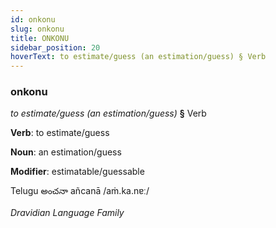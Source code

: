 ```yaml
---
id: onkonu
slug: onkonu
title: ONKONU
sidebar_position: 20
hoverText: to estimate/guess (an estimation/guess) § Verb
---
```


### onkonu

*to estimate/guess (an estimation/guess)* **§** Verb

**Verb**: to estimate/guess

**Noun**: an estimation/guess

**Modifier**: estimatable/guessable

Telugu అంచనా añcanā /aṁ.ka.nɐː/

*Dravidian Language Family*